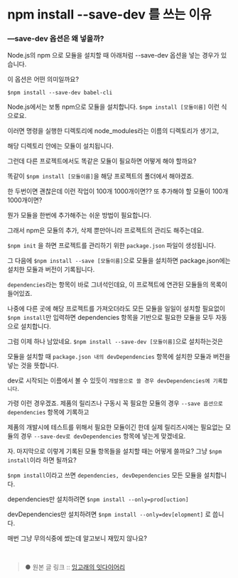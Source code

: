 npm install --save-dev 를 쓰는 이유
===================================

### —save-dev 옵션은 왜 넣을까?

Node.js의 npm 으로 모듈을 설치할 때 아래처럼 --save-dev 옵션을 넣는 경우가 있습니다.  

이 옵션은 어떤 의미일까요?

```````````````````````````````````
$npm install --save-dev babel-cli
```````````````````````````````````

Node.js에서는 보통 npm으로 모듈을 설치합니다. `$npm install [모듈이름]` 이런 식으로요.

이러면 명령을 실행한 디렉토리에 node_modules라는 이름의 디렉토리가 생기고,

해당 디렉토리 안에는 모듈이 설치됩니다.

그런데 다른 프로젝트에서도 똑같은 모듈이 필요하면 어떻게 해야 할까요?

똑같이 `$npm install [모듈이름]`을 해당 프로젝트의 폴더에서 해야겠죠. 

한 두번이면 괜찮은데 이런 작업이 100개 1000개이면?? 또 추가해야 할 모듈이 100개 1000개이면?

뭔가 모듈을 한번에 추가해주는 쉬운 방법이 필요합니다.

그래서 npm은 모듈의 추가, 삭제 뿐만아니라 프로젝트의 관리도 해주는데요.

`$npm init` 을 하면 프로젝트를 관리하기 위한 `package.json` 파일이 생성됩니다.

그 다음에 `$npm install --save [모듈이름]`으로 모듈을 설치하면 package.json에는 설치한 모듈과 버전이 기록됩니다.

`dependencies`라는 항목이 바로 그녀석인데요, 이 프로젝트에 연관된 모듈들의 목록이 들어있죠.

나중에 다른 곳에 해당 프로젝트를 가져오더라도 모든 모듈을 일일이 설치할 필요없이 `$npm install`만 입력하면 dependencies 항목을 기반으로 필요한 모듈을 모두 자동으로 설치합니다. 

그럼 이제 하나 남았네요. `$npm install --save-dev [모듈이름]`으로 설치하는것은 

모듈을 설치할 때 `package.json 내의 devDependencies` 항목에 설치한 모듈과 버전을 넣는 것을 뜻합니다.

dev로 시작되는 이름에서 볼 수 있듯이 `개발용으로 쓸 경우 devDependencies에 기록합니다`. 

가령 이런 경우겠죠. 제품의 릴리즈나 구동시 꼭 필요한 모듈의 경우 `--save 옵션으로 dependencies` 항목에 기록하고

제품의 개발시에 테스트를 위해서 필요한 모듈이긴 한데 실제 릴리즈시에는 필요없는 모듈의 경우 `--save-dev로 devDependencies` 항목에 넣는게 맞겠네요.

자. 마지막으로 이렇게 기록된 모듈 항목들을 설치할 때는 어떻게 쓸까요? 
그냥 `$npm install`이라 하면 될까요?

`$npm install`이라고 쓰면 `dependencies, devDependencies` 모든 모듈을 설치합니다.

dependencies만 설치하려면 `$npm install --only=prod[uction]`

devDependencies만 설치하려면 `$npm install --only=dev[elopment]` 로 씁니다.

매번 그냥 무의식중에 썼는데 알고보니 재밌지 않나요?

<br/>

>● 원본 글 링크 :: [잉고래의 잇다이어리](https://ingorae.tistory.com/1754)
